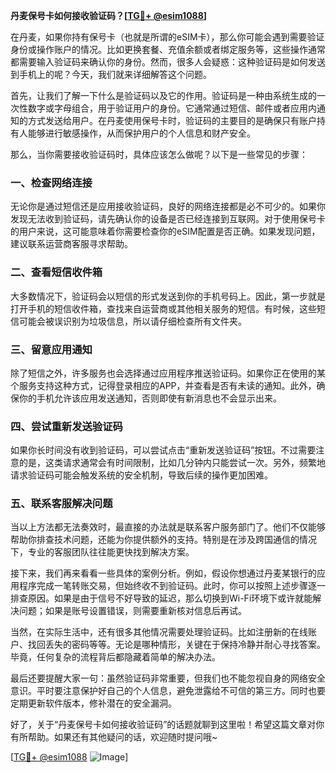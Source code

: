 **丹麦保号卡如何接收验证码？[[TG💪+ @esim1088](https://t.me/s/esim1088)]**

在丹麦，如果你持有保号卡（也就是所谓的eSIM卡），那么你可能会遇到需要验证身份或操作账户的情况。比如更换套餐、充值余额或者绑定服务等，这些操作通常都需要输入验证码来确认你的身份。然而，很多人会疑惑：这种验证码是如何发送到手机上的呢？今天，我们就来详细解答这个问题。

首先，让我们了解一下什么是验证码以及它的作用。验证码是一种由系统生成的一次性数字或字母组合，用于验证用户的身份。它通常通过短信、邮件或者应用内通知的方式发送给用户。在丹麦使用保号卡时，验证码的主要目的是确保只有账户持有人能够进行敏感操作，从而保护用户的个人信息和财产安全。

那么，当你需要接收验证码时，具体应该怎么做呢？以下是一些常见的步骤：

### 一、检查网络连接

无论你是通过短信还是应用接收验证码，良好的网络连接都是必不可少的。如果你发现无法收到验证码，请先确认你的设备是否已经连接到互联网。对于使用保号卡的用户来说，这可能意味着你需要检查你的eSIM配置是否正确。如果发现问题，建议联系运营商客服寻求帮助。

### 二、查看短信收件箱

大多数情况下，验证码会以短信的形式发送到你的手机号码上。因此，第一步就是打开手机的短信收件箱，查找来自运营商或其他相关服务的短信。有时候，这些短信可能会被误识别为垃圾信息，所以请仔细检查所有文件夹。

### 三、留意应用通知

除了短信之外，许多服务也会选择通过应用程序推送验证码。如果你正在使用的某个服务支持这种方式，记得登录相应的APP，并查看是否有未读的通知。此外，确保你的手机允许该应用发送通知，否则即使有新消息也不会显示出来。

### 四、尝试重新发送验证码

如果你长时间没有收到验证码，可以尝试点击“重新发送验证码”按钮。不过需要注意的是，这类请求通常会有时间限制，比如几分钟内只能尝试一次。另外，频繁地请求验证码可能会触发系统的安全机制，导致后续的操作更加困难。

### 五、联系客服解决问题

当以上方法都无法奏效时，最直接的办法就是联系客户服务部门了。他们不仅能够帮助你排查技术问题，还能为你提供额外的支持。特别是在涉及跨国通信的情况下，专业的客服团队往往能更快找到解决方案。

接下来，我们再来看看一些具体的案例分析。例如，假设你想通过丹麦某银行的应用程序完成一笔转账交易，但始终收不到验证码。此时，你可以按照上述步骤逐一排查原因。如果是由于信号不好导致的延迟，那么切换到Wi-Fi环境下或许就能解决问题；如果是账号设置错误，则需要重新核对信息后再试。

当然，在实际生活中，还有很多其他情况需要处理验证码。比如注册新的在线账户、找回丢失的密码等等。无论是哪种情形，关键在于保持冷静并耐心寻找答案。毕竟，任何复杂的流程背后都隐藏着简单的解决办法。

最后还要提醒大家一句：虽然验证码非常重要，但我们也不能忽视自身的网络安全意识。平时要注意保护好自己的个人信息，避免泄露给不可信的第三方。同时也要定期更新软件版本，修补潜在的安全漏洞。

好了，关于“丹麦保号卡如何接收验证码”的话题就聊到这里啦！希望这篇文章对你有所帮助。如果还有其他疑问的话，欢迎随时提问哦~

[[TG💪+ @esim1088](https://t.me/s/esim1088) ![Image](https://i.postimg.cc/4NQfJmqS/Snipaste-2025-05-13-00-14-12.png)]